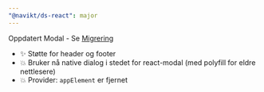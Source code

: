 ```yaml
---
"@navikt/ds-react": major
---
```


Oppdatert Modal - Se [Migrering](https://aksel.nav.no/grunnleggende/kode/migrering)

- :sparkles: Støtte for header og footer
- :boom: Bruker nå native dialog i stedet for react-modal (med polyfill for eldre nettlesere)
- :boom: Provider: `appElement` er fjernet
